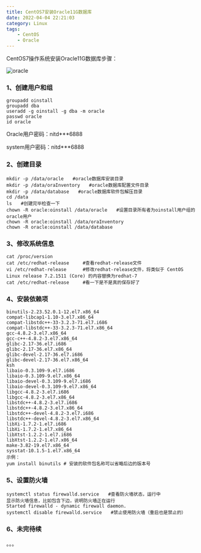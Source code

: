 ```yaml
---
title: CentOS7安装Oracle11G数据库
date: 2022-04-04 22:21:03
category: Linux
tags: 
    - CentOS
    - Oracle
---
```


CentOS7操作系统安装Oracle11G数据库步骤：

![oracle](https://s2.loli.net/2022/06/06/vkiqp7ATZIMhdCK.png)

### 1、创建用户和组

```
groupadd oinstall
groupadd dba
useradd -g oinstall -g dba -m oracle
passwd oracle
id oracle
```

Oracle用户密码：nitd***6888

system用户密码：nitd***6888

### 2、创建目录

```
mkdir -p /data/oracle　　#oracle数据库安装目录
mkdir -p /data/oraInventory　　#oracle数据库配置文件目录
mkdir -p /data/database　　#oracle数据库软件包解压目录
cd /data
ls　　#创建完毕检查一下
chown -R oracle:oinstall /data/oracle　　#设置目录所有者为oinstall用户组的oracle用户
chown -R oracle:oinstall /data/oraInventory
chown -R oracle:oinstall /data/database
```

### 3、修改系统信息

```
cat /proc/version
cat /etc/redhat-release		#查看redhat-release文件
vi /etc/redhat-release 		#修改redhat-release文件，将类似于 CentOS Linux release 7.2.1511 (Core) 的内容替换为redhat-7
cat /etc/redhat-release 	#看一下是不是真的保存好了
```

<!--more-->

### 4、安装依赖项

```
binutils-2.23.52.0.1-12.el7.x86_64 
compat-libcap1-1.10-3.el7.x86_64 
compat-libstdc++-33-3.2.3-71.el7.i686
compat-libstdc++-33-3.2.3-71.el7.x86_64
gcc-4.8.2-3.el7.x86_64 
gcc-c++-4.8.2-3.el7.x86_64 
glibc-2.17-36.el7.i686 
glibc-2.17-36.el7.x86_64 
glibc-devel-2.17-36.el7.i686 
glibc-devel-2.17-36.el7.x86_64
ksh
libaio-0.3.109-9.el7.i686 
libaio-0.3.109-9.el7.x86_64 
libaio-devel-0.3.109-9.el7.i686 
libaio-devel-0.3.109-9.el7.x86_64 
libgcc-4.8.2-3.el7.i686 
libgcc-4.8.2-3.el7.x86_64 
libstdc++-4.8.2-3.el7.i686 
libstdc++-4.8.2-3.el7.x86_64 
libstdc++-devel-4.8.2-3.el7.i686 
libstdc++-devel-4.8.2-3.el7.x86_64 
libXi-1.7.2-1.el7.i686 
libXi-1.7.2-1.el7.x86_64 
libXtst-1.2.2-1.el7.i686 
libXtst-1.2.2-1.el7.x86_64 
make-3.82-19.el7.x86_64 
sysstat-10.1.5-1.el7.x86_64 
示例：
yum install binutils # 安装的软件包名称可以省略后边的版本号
```

### 5、设置防火墙

```
systemctl status firewalld.service　　#查看防火墙状态，运行中
显示防火墙信息，比如包含下边，说明防火墙正在运行
Started firewalld - dynamic firewall daemon.
systemctl disable firewalld.service　　#禁止使用防火墙（重启也是禁止的）
```

### 6、未完待续

。。。
